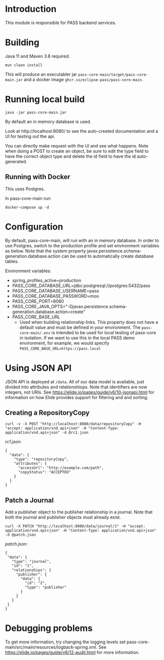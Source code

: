 # Introduction

This module is responsible for PASS backend services.

# Building

Java 11 and Maven 3.8 required.

```
mvn clean install
```

This will produce an executabler jar `pass-core-main/target/pass-core-main.jar` and a docker image `ghcr.io/eclipse-pass/pass-core-main`.

# Running local build

```
java -jar pass-core-main.jar
```

By default an in memory database is used.

Look at http://localhost:8080/ to see the auto-created documentation and a UI for testing out the api.

You can directly make request with the UI and see what happens. Note when doing a POST to create an object, be sure to edit the type field to have the correct object type and delete the id field to have the id auto-generated.

## Running with Docker

This uses Postgres.

In pass-core-main run:
```
docker-compose up -d
```

# Configuration

By default, pass-core-main, will run with an in memory database. In order to use Postgres, switch to the production profile and set environment variables as below.
Note that the system property javax.persistence.schema-generation.database.action can be used to automatically create database tables.

Environment variables:
* spring_profiles_active=production
* PASS_CORE_DATABASE_URL=jdbc:postgresql://postgres:5432/pass
* PASS_CORE_DATABASE_USERNAME=pass
* PASS_CORE_DATABASE_PASSWORD=moo
* PASS_CORE_PORT=8080
* PASS_CORE_JAVA_OPTS="-Djavax.persistence.schema-generation.database.action=create"
* PASS_CORE_BASE_URL
  * Used when building relationship links. This property does not have a default value and must be defined in your environment. The `pass-core-main/.env` is intended to be used for local testing of pass-core in isolation. If we want to use this in the local PASS demo environment, for example, we would specify `PASS_CORE_BASE_URL=https://pass.local`


# Using JSON API

JSON API is deployed at `/data`. All of our data model is available, just divided into attributes and relationshiops. Note that identifiers are now integers, not URIs.
See https://elide.io/pages/guide/v6/10-jsonapi.html for information on how Elide provides support for filtering and and sorting.

## Creating a RepositoryCopy

```
curl -v -X POST "http://localhost:8080/data/repositoryCopy" -H "accept: application/vnd.api+json" -H "Content-Type: application/vnd.api+json" -d @rc1.json
```

*rc1.json:*
```
{
  "data": {
    "type": "repositoryCopy",
    "attributes": {
      "accessUrl": "http://example.com/path",
      "copyStatus": "ACCEPTED"
    }
  }
}
```

## Patch a Journal

Add a publisher object to the publisher relationship in a journal. Note that both the journal and publisher objects must already exist.

```
curl -X PATCH "http://localhost:8080/data/journal/1" -H "accept: application/vnd.api+json" -H "Content-Type: application/vnd.api+json" -d @patch.json
```

*patch.json:*
 ```
 {
  "data": {
    "type": "journal",
    "id": "1",
    "relationships": {
      "publisher": {
        "data": {
          "id": "2",
          "type": "publisher"
        }
      }
    }
  }
}
```

# Debugging problems

To get more information, try changing the logging levels set pass-core-main/src/main/resources/logback-spring.xml.
See https://elide.io/pages/guide/v6/12-audit.html for more information.